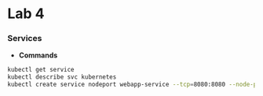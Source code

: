 # Lab 4

### Services

- **Commands**
```bash
kubectl get service
kubectl describe svc kubernetes
kubectl create service nodeport webapp-service --tcp=8080:8080 --node-port=30080 --dry-run=client -o yaml > service-nodeport.yaml
```